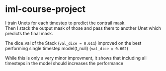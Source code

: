# iml-course-project

I train Unets for each timestep to predict the contrail mask.   
Then I stack the output mask of those and pass them to another Unet which predicts the final mask.    

The dice_val of the Stack (```val_dice = 0.611```) improved on the best performing single timestep model(t_null) (```val_dice = 0.602```)    
   
While this is only a very minor improvment, it shows that including all timesteps in the model should increases the performance
